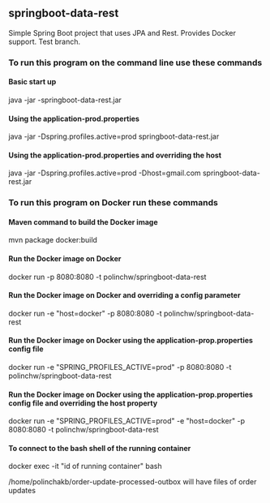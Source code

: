 ## springboot-data-rest
Simple Spring Boot project that uses JPA and Rest.
Provides Docker support.  Test branch.

### To run this program on the command line use these commands

#### Basic start up
java -jar -springboot-data-rest.jar

#### Using the application-prod.properties
java -jar -Dspring.profiles.active=prod springboot-data-rest.jar

#### Using the application-prod.properties and overriding the host
java -jar -Dspring.profiles.active=prod -Dhost=gmail.com springboot-data-rest.jar

### To run this program on Docker run these commands

#### Maven command to build the Docker image
mvn package docker:build
#### Run the Docker image on Docker
docker run -p 8080:8080 -t polinchw/springboot-data-rest
#### Run the Docker image on Docker and overriding a config parameter 
docker run -e "host=docker" -p 8080:8080 -t polinchw/springboot-data-rest
#### Run the Docker image on Docker using the application-prop.properties config file 
docker run -e "SPRING_PROFILES_ACTIVE=prod" -p 8080:8080 -t polinchw/springboot-data-rest
#### Run the Docker image on Docker using the application-prop.properties config file and overriding the host property
docker run -e "SPRING_PROFILES_ACTIVE=prod" -e "host=docker" -p 8080:8080 -t polinchw/springboot-data-rest
#### To connect to the bash shell of the running container
docker exec -it "id of running container" bash

/home/polinchakb/order-update-processed-outbox will have files of order updates
